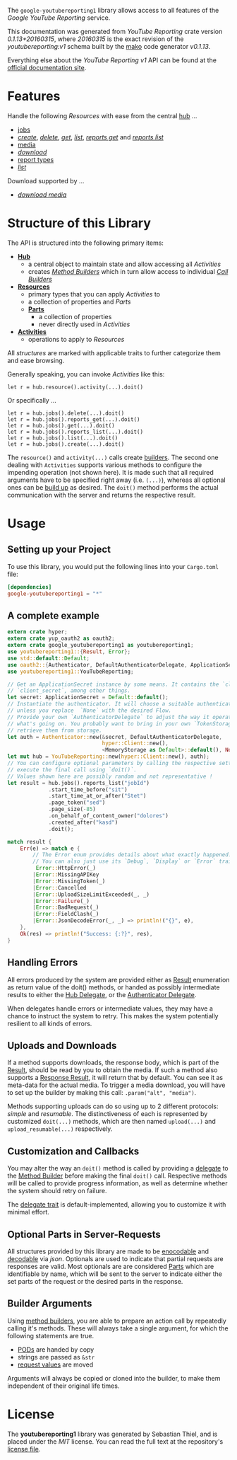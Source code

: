 <!---
DO NOT EDIT !
This file was generated automatically from 'src/mako/api/README.md.mako'
DO NOT EDIT !
-->
The `google-youtubereporting1` library allows access to all features of the *Google YouTube Reporting* service.

This documentation was generated from *YouTube Reporting* crate version *0.1.13+20160315*, where *20160315* is the exact revision of the *youtubereporting:v1* schema built by the [mako](http://www.makotemplates.org/) code generator *v0.1.13*.

Everything else about the *YouTube Reporting* *v1* API can be found at the
[official documentation site](https://developers.google.com/youtube/reporting/v1/reports/).
# Features

Handle the following *Resources* with ease from the central [hub](http://byron.github.io/google-apis-rs/google_youtubereporting1/struct.YouTubeReporting.html) ... 

* [jobs](http://byron.github.io/google-apis-rs/google_youtubereporting1/struct.Job.html)
 * [*create*](http://byron.github.io/google-apis-rs/google_youtubereporting1/struct.JobCreateCall.html), [*delete*](http://byron.github.io/google-apis-rs/google_youtubereporting1/struct.JobDeleteCall.html), [*get*](http://byron.github.io/google-apis-rs/google_youtubereporting1/struct.JobGetCall.html), [*list*](http://byron.github.io/google-apis-rs/google_youtubereporting1/struct.JobListCall.html), [*reports get*](http://byron.github.io/google-apis-rs/google_youtubereporting1/struct.JobReportGetCall.html) and [*reports list*](http://byron.github.io/google-apis-rs/google_youtubereporting1/struct.JobReportListCall.html)
* [media](http://byron.github.io/google-apis-rs/google_youtubereporting1/struct.Media.html)
 * [*download*](http://byron.github.io/google-apis-rs/google_youtubereporting1/struct.MediaDownloadCall.html)
* [report types](http://byron.github.io/google-apis-rs/google_youtubereporting1/struct.ReportType.html)
 * [*list*](http://byron.github.io/google-apis-rs/google_youtubereporting1/struct.ReportTypeListCall.html)


Download supported by ...

* [*download media*](http://byron.github.io/google-apis-rs/google_youtubereporting1/struct.MediaDownloadCall.html)



# Structure of this Library

The API is structured into the following primary items:

* **[Hub](http://byron.github.io/google-apis-rs/google_youtubereporting1/struct.YouTubeReporting.html)**
    * a central object to maintain state and allow accessing all *Activities*
    * creates [*Method Builders*](http://byron.github.io/google-apis-rs/google_youtubereporting1/trait.MethodsBuilder.html) which in turn
      allow access to individual [*Call Builders*](http://byron.github.io/google-apis-rs/google_youtubereporting1/trait.CallBuilder.html)
* **[Resources](http://byron.github.io/google-apis-rs/google_youtubereporting1/trait.Resource.html)**
    * primary types that you can apply *Activities* to
    * a collection of properties and *Parts*
    * **[Parts](http://byron.github.io/google-apis-rs/google_youtubereporting1/trait.Part.html)**
        * a collection of properties
        * never directly used in *Activities*
* **[Activities](http://byron.github.io/google-apis-rs/google_youtubereporting1/trait.CallBuilder.html)**
    * operations to apply to *Resources*

All *structures* are marked with applicable traits to further categorize them and ease browsing.

Generally speaking, you can invoke *Activities* like this:

```Rust,ignore
let r = hub.resource().activity(...).doit()
```

Or specifically ...

```ignore
let r = hub.jobs().delete(...).doit()
let r = hub.jobs().reports_get(...).doit()
let r = hub.jobs().get(...).doit()
let r = hub.jobs().reports_list(...).doit()
let r = hub.jobs().list(...).doit()
let r = hub.jobs().create(...).doit()
```

The `resource()` and `activity(...)` calls create [builders][builder-pattern]. The second one dealing with `Activities` 
supports various methods to configure the impending operation (not shown here). It is made such that all required arguments have to be 
specified right away (i.e. `(...)`), whereas all optional ones can be [build up][builder-pattern] as desired.
The `doit()` method performs the actual communication with the server and returns the respective result.

# Usage

## Setting up your Project

To use this library, you would put the following lines into your `Cargo.toml` file:

```toml
[dependencies]
google-youtubereporting1 = "*"
```

## A complete example

```Rust
extern crate hyper;
extern crate yup_oauth2 as oauth2;
extern crate google_youtubereporting1 as youtubereporting1;
use youtubereporting1::{Result, Error};
use std::default::Default;
use oauth2::{Authenticator, DefaultAuthenticatorDelegate, ApplicationSecret, MemoryStorage};
use youtubereporting1::YouTubeReporting;

// Get an ApplicationSecret instance by some means. It contains the `client_id` and 
// `client_secret`, among other things.
let secret: ApplicationSecret = Default::default();
// Instantiate the authenticator. It will choose a suitable authentication flow for you, 
// unless you replace  `None` with the desired Flow.
// Provide your own `AuthenticatorDelegate` to adjust the way it operates and get feedback about 
// what's going on. You probably want to bring in your own `TokenStorage` to persist tokens and
// retrieve them from storage.
let auth = Authenticator::new(&secret, DefaultAuthenticatorDelegate,
                              hyper::Client::new(),
                              <MemoryStorage as Default>::default(), None);
let mut hub = YouTubeReporting::new(hyper::Client::new(), auth);
// You can configure optional parameters by calling the respective setters at will, and
// execute the final call using `doit()`.
// Values shown here are possibly random and not representative !
let result = hub.jobs().reports_list("jobId")
             .start_time_before("sit")
             .start_time_at_or_after("Stet")
             .page_token("sed")
             .page_size(-85)
             .on_behalf_of_content_owner("dolores")
             .created_after("kasd")
             .doit();

match result {
    Err(e) => match e {
        // The Error enum provides details about what exactly happened.
        // You can also just use its `Debug`, `Display` or `Error` traits
         Error::HttpError(_)
        |Error::MissingAPIKey
        |Error::MissingToken(_)
        |Error::Cancelled
        |Error::UploadSizeLimitExceeded(_, _)
        |Error::Failure(_)
        |Error::BadRequest(_)
        |Error::FieldClash(_)
        |Error::JsonDecodeError(_, _) => println!("{}", e),
    },
    Ok(res) => println!("Success: {:?}", res),
}

```
## Handling Errors

All errors produced by the system are provided either as [Result](http://byron.github.io/google-apis-rs/google_youtubereporting1/enum.Result.html) enumeration as return value of 
the doit() methods, or handed as possibly intermediate results to either the 
[Hub Delegate](http://byron.github.io/google-apis-rs/google_youtubereporting1/trait.Delegate.html), or the [Authenticator Delegate](http://byron.github.io/google-apis-rs/google_youtubereporting1/../yup-oauth2/trait.AuthenticatorDelegate.html).

When delegates handle errors or intermediate values, they may have a chance to instruct the system to retry. This 
makes the system potentially resilient to all kinds of errors.

## Uploads and Downloads
If a method supports downloads, the response body, which is part of the [Result](http://byron.github.io/google-apis-rs/google_youtubereporting1/enum.Result.html), should be
read by you to obtain the media.
If such a method also supports a [Response Result](http://byron.github.io/google-apis-rs/google_youtubereporting1/trait.ResponseResult.html), it will return that by default.
You can see it as meta-data for the actual media. To trigger a media download, you will have to set up the builder by making
this call: `.param("alt", "media")`.

Methods supporting uploads can do so using up to 2 different protocols: 
*simple* and *resumable*. The distinctiveness of each is represented by customized 
`doit(...)` methods, which are then named `upload(...)` and `upload_resumable(...)` respectively.

## Customization and Callbacks

You may alter the way an `doit()` method is called by providing a [delegate](http://byron.github.io/google-apis-rs/google_youtubereporting1/trait.Delegate.html) to the 
[Method Builder](http://byron.github.io/google-apis-rs/google_youtubereporting1/trait.CallBuilder.html) before making the final `doit()` call. 
Respective methods will be called to provide progress information, as well as determine whether the system should 
retry on failure.

The [delegate trait](http://byron.github.io/google-apis-rs/google_youtubereporting1/trait.Delegate.html) is default-implemented, allowing you to customize it with minimal effort.

## Optional Parts in Server-Requests

All structures provided by this library are made to be [enocodable](http://byron.github.io/google-apis-rs/google_youtubereporting1/trait.RequestValue.html) and 
[decodable](http://byron.github.io/google-apis-rs/google_youtubereporting1/trait.ResponseResult.html) via *json*. Optionals are used to indicate that partial requests are responses 
are valid.
Most optionals are are considered [Parts](http://byron.github.io/google-apis-rs/google_youtubereporting1/trait.Part.html) which are identifiable by name, which will be sent to 
the server to indicate either the set parts of the request or the desired parts in the response.

## Builder Arguments

Using [method builders](http://byron.github.io/google-apis-rs/google_youtubereporting1/trait.CallBuilder.html), you are able to prepare an action call by repeatedly calling it's methods.
These will always take a single argument, for which the following statements are true.

* [PODs][wiki-pod] are handed by copy
* strings are passed as `&str`
* [request values](http://byron.github.io/google-apis-rs/google_youtubereporting1/trait.RequestValue.html) are moved

Arguments will always be copied or cloned into the builder, to make them independent of their original life times.

[wiki-pod]: http://en.wikipedia.org/wiki/Plain_old_data_structure
[builder-pattern]: http://en.wikipedia.org/wiki/Builder_pattern
[google-go-api]: https://github.com/google/google-api-go-client

# License
The **youtubereporting1** library was generated by Sebastian Thiel, and is placed 
under the *MIT* license.
You can read the full text at the repository's [license file][repo-license].

[repo-license]: https://github.com/Byron/google-apis-rs/LICENSE.md
